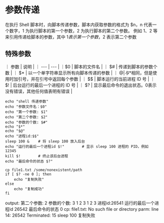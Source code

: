 # 参数传递

在执行 Shell 脚本时，向脚本传递参数，脚本内获取参数的格式为 $n，n 代表一个数字，1 为执行脚本的第一个参数，2 为执行脚本的第二个参数。
例如 $1、$2 等来引用传递给脚本的参数，其中 $1 表示第一个参数，$2 表示第二个参数

## 特殊参数

｜ 参数 | 说明 |
｜ --- | --- |
｜$0 | 脚本的文件名 |
｜ $# | 传递到脚本的参数个数 |
｜ $* | 以一个单字符串显示所有向脚本传递的参数 |
｜ $@ | 与$*相同，但是使用时加引号，并在引号中返回每个参数 |
｜ $$ | 脚本运行的当前进程 ID 号 |
｜ $! | 后台运行的最后一个进程的 ID 号 |
｜ $? | 显示最后命令的退出状态。0表示没有错误，其他任何值表明有错误 |




```shell
echo "shell 传递参数"
echo "参数文件名：$0"
echo "第一个参数: $1"
echo "第二个参数: $2"
echo "参数的个数: $#"
echo "$*"
echo "$@"
echo "进程id:$$"
sleep 100 &    # 将 sleep 100 放入后台
echo "运行的最后一个进程id $!"        # 显示 sleep 100 进程的 PID，例如 12345
kill $!        # 终止该后台进程
echo "最后命令的状态 $?"

cp file1.txt /some/nonexistent/path
if [ $? -ne 0 ]; then
    echo "复制失败"
else
    echo "复制成功"
fi
```
output: 
第二个参数: 2
参数的个数: 3
1 2 3
1 2 3
进程id:26541
运行的最后一个进程id 26542
最后命令的状态 0
cp: file1.txt: No such file or directory
parm: line 14: 26542 Terminated: 15          sleep 100
复制失败